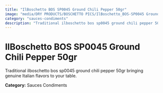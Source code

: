 ```yaml
---
title: "IlBoschetto BOS SP0045 Ground Chili Pepper 50gr"
image: "media/DRY PRODUCTS/BOSCHETTO PICS/IlBoschetto_BOS-SP0045 Ground Chili Pepper 50gr.png"
category: "sauces-condiments"
description: "Traditional ilboschetto bos sp0045 ground chili pepper 50gr bringing genuine Italian flavors to your table."
---
```


# IlBoschetto BOS SP0045 Ground Chili Pepper 50gr

Traditional ilboschetto bos sp0045 ground chili pepper 50gr bringing genuine Italian flavors to your table.

**Category:** Sauces Condiments

